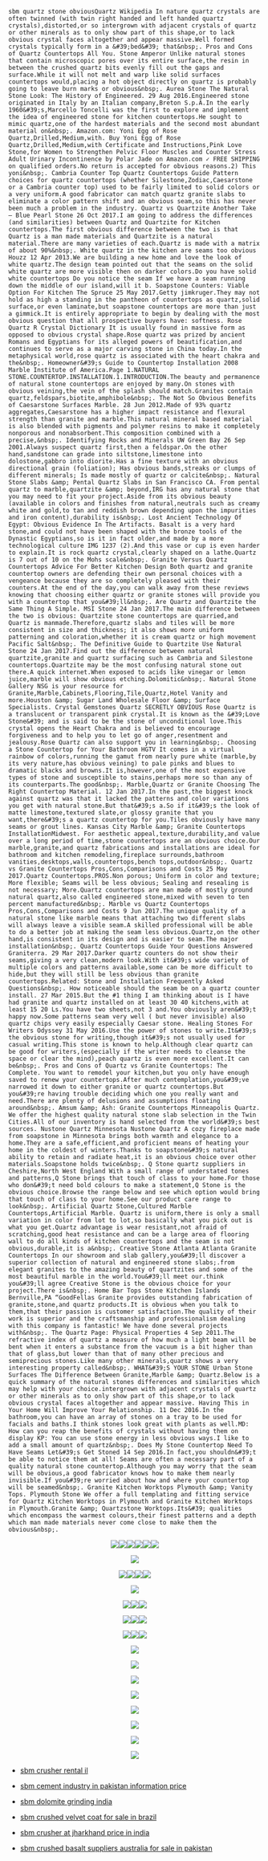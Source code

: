 
```
sbm quartz stone obviousQuartz Wikipedia In nature quartz crystals are often twinned (with twin right handed and left handed quartz crystals),distorted,or so intergrown with adjacent crystals of quartz or other minerals as to only show part of this shape,or to lack obvious crystal faces altogether and appear massive.Well formed crystals typically form in a &#39;bed&#39; that&nbsp;. Pros and Cons of Quartz Countertops All You. Stone Amperor Unlike natural stones that contain microscopic pores over its entire surface,the resin in between the crushed quartz bits evenly fill out the gaps and surface.While it will not melt and warp like solid surfaces countertops would,placing a hot object directly on quartz is probably going to leave burn marks or obvious&nbsp;. Aurea Stone The Natural Stone Look: The History of Engineered. 29 Aug 2016.Engineered stone originated in Italy by an Italian company,Breton S.p.A.In the early 1960&#39;s,Marcello Toncelli was the first to explore and implement the idea of engineered stone for kitchen countertops.He sought to mimic quartz,one of the hardest materials and the second most abundant material on&nbsp;. Amazon.com: Yoni Egg of Rose Quartz,Drilled,Medium,with. Buy Yoni Egg of Rose Quartz,Drilled,Medium,with Certificate and Instructions,Pink Love Stone,for Women to Strengthen Pelvic Floor Muscles and Counter Stress Adult Urinary Incontinence by Polar Jade on Amazon.com ✓ FREE SHIPPING on qualified orders.No return is accepted for obvious reasons.2) This yoni&nbsp;. Cambria Counter Top Quartz Countertops Guide Pattern choices for quartz countertops (whether Silestone,Zodiac,Caesarstone or a Cambria counter top) used to be fairly limited to solid colors or a very uniform.A good fabricator can match quartz granite slabs to eliminate a color pattern shift and an obvious seam,so this has never been much a problem in the industry. Quartz vs Quartzite Another Take — Blue Pearl Stone 26 Oct 2017.I am going to address the differences (and similarities) between Quartz and Quartzite for Kitchen countertops.The first obvious difference between the two is that Quartz is a man made materials and Quartzite is a natural material.There are many varieties of each.Quartz is made with a matrix of about 90%&nbsp;. White quartz in the kitchen are seams too obvious Houzz 12 Apr 2013.We are building a new home and love the look of white quartz.The design team pointed out that the seams on the solid white quartz are more visible then on darker colors.Do you have solid white countertops Do you notice the seam If we have a seam running down the middle of our island,will it b. Soapstone Counters: Viable Option For Kitchen The Spruce 25 May 2017.Getty jimkruger.They may not hold as high a standing in the pantheon of countertops as quartz,solid surface,or even laminate,but soapstone countertops are more than just a gimmick.It is entirely appropriate to begin by dealing with the most obvious question that all prospective buyers have: softness. Rose Quartz R Crystal Dictionary It is usually found in massive form as opposed to obvious crystal shape.Rose quartz was prized by ancient Romans and Egyptians for its alleged powers of beautification,and continues to serve as a major carving stone in China today.In the metaphysical world,rose quartz is associated with the heart chakra and the&nbsp;. Homeowner&#39;s Guide to Countertop Installation 2008 Marble Institute of America.Page 1.NATURAL STONE.COUNTERTOP.INSTALLATION.1.INTRODUCTION.The beauty and permanence of natural stone countertops are enjoyed by many.On stones with obvious veining,the vein of the splash should match.Granites contain quartz,feldspars,biotite,amphibole&nbsp;. The Not So Obvious Benefits of Caesarstone Surfaces Marble. 28 Jun 2012.Made of 93% quartz aggregates,Caesarstone has a higher impact resistance and flexural strength than granite and marble.This natural mineral based material is also blended with pigments and polymer resins to make it completely nonporous and nonabsorbent.This composition combined with a precise,&nbsp;. Identifying Rocks and Minerals UW Green Bay 26 Sep 2001.Always suspect quartz first,then a feldspar.On the other hand,sandstone can grade into siltstone,limestone into dolostone,gabbro into diorite.Has a fine texture with an obvious directional grain (foliation); Has obvious bands,streaks or clumps of different minerals; Is made mostly of quartz or calcite&nbsp;. Natural Stone Slabs &amp; Pental Quartz Slabs in San Francisco CA. From pental quartz to marble,quartzite &amp; beyond,IRG has any natural stone that you may need to fit your project.Aside from its obvious beauty (available in colors and finishes from natural,neutrals such as creamy white and gold,to tan and reddish brown depending upon the impurities and iron content),durability is&nbsp;. Lost Ancient Technology Of Egypt: Obvious Evidence In The Artifacts. Basalt is a very hard stone,and could not have been shaped with the bronze tools of the Dynastic Egyptians,so is it in fact older,and made by a more technological culture IMG 1237 (2).And this vase or cup is even harder to explain.It is rock quartz crystal,clearly shaped on a lathe.Quartz is 7 out of 10 on the Mohs scale&nbsp;. Granite Versus Quartz Countertops Advice For Better Kitchen Design Both quartz and granite countertop owners are defending their own personal choices with a vengeance because they are so completely pleased with their counters.At the end of the day,you can walk away from these reviews knowing that choosing either quartz or granite stones will provide you with a countertop that you&#39;ll&nbsp;. Are Quartz and Quartzite the Same Thing A Simple. MSI Stone 24 Jan 2017.The main difference between the two is obvious: Quartzite stone countertops are quarried,and Quartz is manmade.Therefore,quartz slabs and tiles will be more consistent in size and thickness; it also shows more uniform patterning and coloration,whether it is cream quartz or high movement Pacific Salt&nbsp;. The Definitive Guide to Quartzite Use Natural Stone 24 Jan 2017.Find out the difference between natural quartzite,granite and quartz surfacing such as Cambria and Silestone countertops.Quartzite may be the most confusing natural stone out there.A quick internet.When exposed to acids like vinegar or lemon juice,marble will show obvious etching.Dolomitic&nbsp;. Natural Stone Gallery NSG is your resource for Granite,Marble,Cabinets,Flooring,Tile,Quartz,Hotel Vanity and more.Houston &amp; Sugar Land Wholesale Floor &amp; Surface Specialists. Crystal Gemstones Quartz SECRETLY OBVIOUS Rose Quartz is a translucent or transparent pink crystal.It is known as the &#39;Love Stone&#39; and is said to be the stone of unconditional love.This crystal opens the Heart Chakra and is believed to encourage forgiveness and to help you to let go of anger,resentment and jealousy.Rose Quartz can also support you in learning&nbsp;. Choosing a Stone Countertop for Your Bathroom HGTV It comes in a virtual rainbow of colors,running the gamut from nearly pure white (marble,by its very nature,has obvious veining) to pale pinks and blues to dramatic blacks and browns.It is,however,one of the most expensive types of stone and susceptible to stains,perhaps more so than any of its counterparts.The good&nbsp;. Marble,Quartz or Granite Choosing The Right Countertop Material. 12 Jan 2017.In the past,the biggest knock against quartz was that it lacked the patterns and color variations you get with natural stone.But that&#39;s a.So if it&#39;s the look of matte limestone,textured slate,or glossy granite that you want,there&#39;s a quartz countertop for you.Tiles obviously have many seams or grout lines. Kansas City Marble &amp; Granite Countertops InstallationMidwest. For aesthetic appeal,texture,durability,and value over a long period of time,stone countertops are an obvious choice.Our marble,granite,and quartz fabrications and installations are ideal for bathroom and kitchen remodeling,fireplace surrounds,bathroom vanities,desktops,walls,countertops,bench tops,outdoor&nbsp;. Quartz vs Granite Countertops Pros,Cons,Comparisons and Costs 25 May 2017.Quartz Countertops.PROS.Non porous; Uniform in color and texture; More flexible; Seams will be less obvious; Sealing and resealing is not necessary; More.Quartz countertops are man made of mostly ground natural quartz,also called engineered stone,mixed with seven to ten percent manufactured&nbsp;. Marble vs Quartz Countertops Pros,Cons,Comparisons and Costs 9 Jun 2017.The unique quality of a natural stone like marble means that attaching two different slabs will always leave a visible seam.A skilled professional will be able to do a better job at making the seam less obvious.Quartz,on the other hand,is consistent in its design and is easier to seam.The major installation&nbsp;. Quartz Countertops Guide Your Questions Answered Graniterra. 29 Mar 2017.Darker quartz counters do not show their seams,giving a very clean,modern look.With it&#39;s wide variety of multiple colors and patterns available,some can be more difficult to hide,but they will still be less obvious than granite countertops.Related: Stone and Installation Frequently Asked Questions&nbsp;. How noticeable should the seam be on a quartz counter install. 27 Mar 2015.But the #1 thing I am thinking about is I have had granite and quartz installed on at least 30 40 kitchens,with at least 15 20 Ls.You have two sheets,not 3 and.You obviously aren&#39;t happy now.Some patterns seam very well ( but never invisible) also quartz chips very easily especially Caesar stone. Healing Stones For Writers Odyssey 31 May 2016.Use the power of stones to write.It&#39;s the obvious stone for writing,though it&#39;s not usually used for casual writing.This stone is known to help.Although clear quartz can be good for writers,(especially if the writer needs to cleanse the space or clear the mind),peach quartz is even more excellent.It can be&nbsp;. Pros and Cons of Quartz vs Granite Countertops: The Complete. You want to remodel your kitchen,but you only have enough saved to renew your countertops.After much contemplation,you&#39;ve narrowed it down to either granite or quartz countertops.But you&#39;re having trouble deciding which one you really want and need.There are plenty of delusions and assumptions floating around&nbsp;. Amsum &amp; Ash: Granite Countertops Minneapolis Quartz. We offer the highest quality natural stone slab selection in the Twin Cities.All of our inventory is hand selected from the world&#39;s best sources. Nustone Quartz Minnesota Nustone Quartz A cozy fireplace made from soapstone in Minnesota brings both warmth and elegance to a home.They are a safe,efficient,and proficient means of heating your home in the coldest of winters.Thanks to soapstone&#39;s natural ability to retain and radiate heat,it is an obvious choice over other materials.Soapstone holds twice&nbsp;. Q Stone quartz suppliers in Cheshire,North West England With a small range of understated tones and patterns,Q Stone brings that touch of class to your home.For those who don&#39;t need bold colours to make a statement,Q Stone is the obvious choice.Browse the range below and see which option would bring that touch of class to your home.See our product care range to look&nbsp;. Artificial Quartz Stone,Cultured Marble Countertops,Artificial Marble. Quartz is uniform,there is only a small variation in color from lot to lot,so basically what you pick out is what you get.Quartz advantage is wear resistant,not afraid of scratching,good heat resistance and can be a large area of flooring wall to do all kinds of kitchen countertops and the seam is not obvious,durable,it is a&nbsp;. Creative Stone Atlanta Atlanta Granite Countertops In our showroom and slab gallery,you&#39;ll discover a superior collection of natural and engineered stone slabs;.from elegant granites to the amazing beauty of quartzites and some of the most beautiful marble in the world.You&#39;ll meet our.think you&#39;ll agree Creative Stone is the obvious choice for your project.There is&nbsp;. Home Bar Tops Stone Kitchen Islands Bernville,PA “GoodFellas Granite provides outstanding fabrication of granite,stone,and quartz products.It is obvious when you talk to them,that their passion is customer satisfaction.The quality of their work is superior and the craftsmanship and professionalism dealing with this company is fantastic! We have done several projects with&nbsp;. The Quartz Page: Physical Properties 4 Sep 2011.The refractive index of quartz a measure of how much a light beam will be bent when it enters a substance from the vacuum is a bit higher than that of glass,but lower than that of many other precious and semiprecious stones.Like many other minerals,quartz shows a very interesting property called&nbsp;. WHAT&#39;S YOUR STONE Urban Stone Surfaces The Difference Between Granite,Marble &amp; Quartz.Below is a quick summary of the natural stones differences and similarities which may help with your choice.intergrown with adjacent crystals of quartz or other minerals as to only show part of this shape,or to lack obvious crystal faces altogether and appear massive. Having This in Your Home Will Improve Your Relationship. 11 Dec 2016.In the bathroom,you can have an array of stones on a tray to be used for facials and baths.I think stones look great with plants as well.MD: How can you reap the benefits of crystals without having them on display KP: You can use stone energy in less obvious ways.I like to add a small amount of quartz&nbsp;. Does My Stone Countertop Need To Have Seams Let&#39;s Get Stoned 14 Sep 2016.In fact,you shouldn&#39;t be able to notice them at all! Seams are often a necessary part of a quality natural stone countertop.Although you may worry that the seam will be obvious,a good fabricator knows how to make them nearly invisible.If you&#39;re worried about how and where your countertop will be seamed&nbsp;. Granite Kitchen Worktops Plymouth &amp; Vanity Tops. Plymouth Stone We offer a full templating and fitting service for Quartz Kitchen Worktops in Plymouth and Granite Kitchen Worktops in Plymouth.Granite &amp; Quartzstone Worktops.Its&#39; qualities which encompass the warmest colours,their finest patterns and a depth which man made materials never come close to make them the obvious&nbsp;. 
```

<div align="center">
  
<a rel="nofollow" href="https://m.shibang-china.com?f=github&k=sbm+quartz+stone+obvious"><img src="https://static.shibang-china.com/en/l.png"></a><img src="https://static.shibang-china.com/en/hw.png"><a rel="nofollow" href="https://m.shibang-china.com/product/?f=github&k=sbm+quartz+stone+obvious"><img src="https://static.shibang-china.com/en/p.png"></a><a rel="nofollow" href="https://m.shibang-china.com/cases/?f=github&k=sbm+quartz+stone+obvious"><img src="https://static.shibang-china.com/en/c.png"></a><a rel="nofollow" href="https://m.shibang-china.com/news/?f=github&k=sbm+quartz+stone+obvious"><img src="https://static.shibang-china.com/en/n.png"></a><a rel="nofollow" href="https://m.shibang-china.com?f=github&k=sbm+quartz+stone+obvious"><img src="https://static.shibang-china.com/en/m.png"></a>

<a rel="nofollow" href="https://m.shibang-china.com/product/?f=github&k=sbm+quartz+stone+obvious"><img src="https://static.shibang-china.com/en/b.jpg"></a>
  
<a rel="nofollow" href="https://m.shibang-china.com/solution-aggregate.html?f=github&k=sbm+quartz+stone+obvious"><img src="https://static.shibang-china.com/en/a.jpg"></a><a rel="nofollow" href="https://m.shibang-china.com/solution-mine.html?f=github&k=sbm+quartz+stone+obvious"><img src="https://static.shibang-china.com/en/m.jpg"></a><a rel="nofollow" href="https://m.shibang-china.com/solution-mill.html?f=github&k=sbm+quartz+stone+obvious"><img src="https://static.shibang-china.com/en/g.jpg"></a><a rel="nofollow" href="https://m.shibang-china.com/solution-epc.html?f=github&k=sbm+quartz+stone+obvious"><img src="https://static.shibang-china.com/en/e.jpg"></a>

<a rel="nofollow" href="https://m.shibang-china.com/product/?f=github&k=sbm+quartz+stone+obvious"><img src="https://static.shibang-china.com/en/a-p.png"></a>

<a rel="nofollow" href="https://m.shibang-china.com/product/crusher/c6x.html?f=github&k=sbm+quartz+stone+obvious"><img src="https://static.shibang-china.com/en/j.jpg"></a><a rel="nofollow" href="https://m.shibang-china.com/product/crusher/ci5x.html?f=github&k=sbm+quartz+stone+obvious"><img src="https://static.shibang-china.com/en/i.jpg"></a><a rel="nofollow" href="https://m.shibang-china.com/product/crusher/hst.html?f=github&k=sbm+quartz+stone+obvious"><img src="https://static.shibang-china.com/en/c.jpg"></a>

<a rel="nofollow" href="https://m.shibang-china.com/product/mill/mtw.html?f=github&k=sbm+quartz+stone+obvious"><img src="https://static.shibang-china.com/en/mtw.jpg"></a><a rel="nofollow" href="https://m.shibang-china.com/product/mill/scm.html?f=github&k=sbm+quartz+stone+obvious"><img src="https://static.shibang-china.com/en/scm.jpg"></a><a rel="nofollow" href="https://m.shibang-china.com/product/mill/lm.html?f=github&k=sbm+quartz+stone+obvious"><img src="https://static.shibang-china.com/en/lm.jpg"></a>

<a rel="nofollow" href="https://m.shibang-china.com/product/sand/vsi6x.html?f=github&k=sbm+quartz+stone+obvious"><img src="https://static.shibang-china.com/en/6x.jpg"></a><a rel="nofollow" href="https://m.shibang-china.com/product/sand/vu.html?f=github&k=sbm+quartz+stone+obvious"><img src="https://static.shibang-china.com/en/vu.jpg"></a><a rel="nofollow" href="https://m.shibang-china.com/product/mobile/klun.html?f=github&k=sbm+quartz+stone+obvious"><img src="https://static.shibang-china.com/en/k.jpg"></a>

<a rel="nofollow" href="https://m.shibang-china.com/cases/?f=github&k=sbm+quartz+stone+obvious"><img src="https://static.shibang-china.com/en/case.png"></a>

<a rel="nofollow" href="https://m.shibang-china.com/cases/aggregate/202.html?f=github&k=sbm+quartz+stone+obvious"><img src="https://static.shibang-china.com/en/c-1.jpg"></a>

<a rel="nofollow" href="https://m.shibang-china.com/cases/aggregate/203.html?f=github&k=sbm+quartz+stone+obvious"><img src="https://static.shibang-china.com/en/c-2.jpg"></a>

<a rel="nofollow" href="https://m.shibang-china.com/cases/mill/123.html?f=github&k=sbm+quartz+stone+obvious"><img src="https://static.shibang-china.com/en/c-3.jpg"></a>

<a rel="nofollow" href="https://m.shibang-china.com/contact_us.html?f=github&k=sbm+quartz+stone+obvious"><img src="https://static.shibang-china.com/en/contact.png"></a>

<a rel="nofollow" href="https://swt.shibang-china.com/?f=github&k=sbm+quartz+stone+obvious"><img src="https://static.shibang-china.com/en/chat.png"></a>

<a rel="nofollow" href="https://whatsapp.shibangsoft.com/WhatsApp.php?f=github&k=sbm+quartz+stone+obvious"><img src="https://static.shibang-china.com/en/whatsapp.png"></a>

<a rel="nofollow" href="https://m.shibang-china.com/?f=github&k=sbm+quartz+stone+obvious"><img src="https://static.shibang-china.com/en/website.png"></a>

</div>


* [sbm crusher rental il](sbm%20crusher%20rental%20il.md)

* [sbm cement industry in pakistan information price](sbm%20cement%20industry%20in%20pakistan%20information%20price.md)

* [sbm dolomite grinding india](sbm%20dolomite%20grinding%20india.md)

* [sbm crushed velvet coat for sale in brazil](sbm%20crushed%20velvet%20coat%20for%20sale%20in%20brazil.md)

* [sbm crusher at jharkhand price in india](sbm%20crusher%20at%20jharkhand%20price%20in%20india.md)

* [sbm crushed basalt suppliers australia for sale in pakistan](sbm%20crushed%20basalt%20suppliers%20australia%20for%20sale%20in%20pakistan.md)